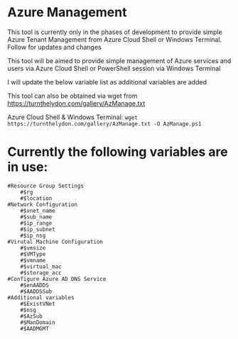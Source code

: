# Azure Management
This tool is currently only in the phases of development to provide simple Azure Tenant Management from Azure Cloud Shell or Windows Terminal. Follow for updates and changes

This tool will be aimed to provide simple management of Azure services and users via Azure Cloud Shell or PowerShell session via Windows Terminal

I will update the below variable list as additional variables are added

This tool can also be obtained via wget from https://turnthelydon.com/gallery/AzManage.txt

Azure Cloud Shell & Windows Terminal: ```wget https://turnthelydon.com/gallery/AzManage.txt -O AzManage.ps1 ```

# Currently the following variables are in use:
    #Resource Group Settings
        #$rg
        #$location
    #Network Configuration
        #$vnet_name
        #$sub_name
        #$ip_range
        #$ip_subnet
        #$ip_nsg
    #Virutal Machine Configuration
        #$vmsize
        #$VMType
        #$vmname
        #$virtual_mac
        #$storage_acc
    #Configure Azure AD DNS Service
        #$enAADDS
        #$AADDSSub
    #Additional variables
        #$ExistVNet
        #$nsg
        #$AzSub
        #$ManDomain
        #$AADMGMT
